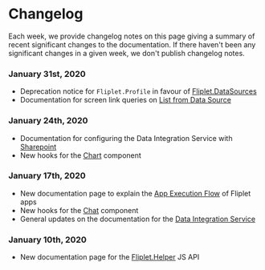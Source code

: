 # Changelog

Each week, we provide changelog notes on this page giving a summary of recent significant changes to the documentation. If there haven't been any significant changes in a given week, we don't publish changelog notes.

### January 31st, 2020

- Deprecation notice for `Fliplet.Profile` in favour of [Fliplet.DataSources](API/fliplet-datasources.md)
- Documentation for screen link queries on [List from Data Source](API/components/list-from-data-source.md)

### January 24th, 2020

- Documentation for configuring the Data Integration Service with [Sharepoint](Data-integration-service.md#integrate-with-sharepoint)
- New hooks for the [Chart](https://developers.fliplet.com/API/components/charts.html#hooks) component

### January 17th, 2020

- New documentation page to explain the [App Execution Flow](https://developers.fliplet.com/Execution-flow.html) of Fliplet apps
- New hooks for the [Chat](https://developers.fliplet.com/API/components/chat.html) component
- General updates on the documentation for the [Data Integration Service](Data-integration-service.md)

### January 10th, 2020

- New documentation page for the [Fliplet.Helper](https://developers.fliplet.com/API/fliplet-helper.html) JS API
